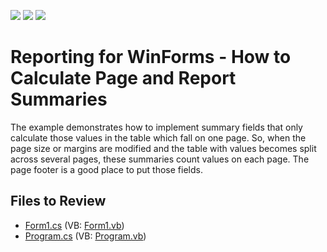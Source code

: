 <!-- default badges list -->
![](https://img.shields.io/endpoint?url=https://codecentral.devexpress.com/api/v1/VersionRange/128597166/23.1.1%2B)
[![](https://img.shields.io/badge/Open_in_DevExpress_Support_Center-FF7200?style=flat-square&logo=DevExpress&logoColor=white)](https://supportcenter.devexpress.com/ticket/details/E18)
[![](https://img.shields.io/badge/📖_How_to_use_DevExpress_Examples-e9f6fc?style=flat-square)](https://docs.devexpress.com/GeneralInformation/403183)
<!-- default badges end -->

# Reporting for WinForms - How to Calculate Page and Report Summaries

The example demonstrates how to implement summary fields that only calculate those values in the table which fall on one page. So, when the page size or margins are modified and the table with values becomes split across several pages, these summaries count values on each page. The page footer is a good place to put those fields.

## Files to Review

* [Form1.cs](./CS/Form1.cs) (VB: [Form1.vb](./VB/Form1.vb))
* [Program.cs](./CS/Program.cs) (VB: [Program.vb](./VB/Program.vb))
